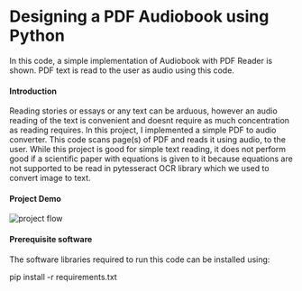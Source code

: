 # Designing a PDF Audiobook using Python
In this code, a simple implementation of Audiobook with PDF Reader is shown. PDF text is read to the user as audio using this code.

#### Introduction
Reading stories or essays or any text can be arduous, however an audio reading of the text is convenient and doesnt require as much concentration as reading requires. In this project, I implemented a simple PDF to audio converter. This code scans page(s) of PDF and reads it using audio, to the user. While this project is good for simple text reading, it does not perform good if a scientific paper with equations is given to it because equations are not supported to be read in pytesseract OCR library which we used to convert image to text.

#### Project Demo

![project flow]()

#### Prerequisite software
The software libraries required to run this code can be installed using:

pip install -r requirements.txt

